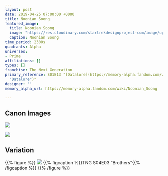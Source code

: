 ```yaml
---
layout: post
date: 2019-04-25 07:00:00 +0000
title: Noonian Soong
featured_image:
  title: Noonian Soong
  image: "https://res.cloudinary.com/startrekdesignproject-com/image/upload/v1556217490/Soong.png"
  caption: Noonian Soong
time_period: 2300s
quadrants: Alpha
universes:
- Prime
affiliations: []
types: []
franchise: The Next Generation
primary_reference: S01E13 "[Datalore](https://memory-alpha.fandom.com/wiki/Datalore
  "Datalore")"
designer: ''
memory_alpha_url: https://memory-alpha.fandom.com/wiki/Noonian_Soong

---
```

## Canon Images

![](https://res.cloudinary.com/startrekdesignproject-com/image/upload/v1556217491/Soong1.jpg)

![](https://res.cloudinary.com/startrekdesignproject-com/image/upload/v1556217491/Soong2.jpg)

## Variation

{{% figure %}}
![](https://res.cloudinary.com/startrekdesignproject-com/image/upload/v1556217491/SoongVar.jpg)
{{% figcaption %}}TNG S04E03 “Brothers”{{% /figcaption %}}
{{% /figure %}}